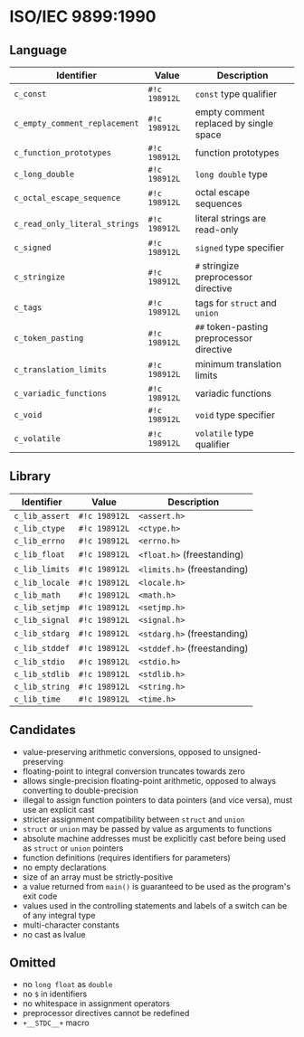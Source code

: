 # ISO/IEC 9899:1990

## Language

| Identifier                    | Value         | Description                               |
| ----------------------------- | ------------- | ----------------------------------------- |
| `c_const`                     | `#!c 198912L` | `const` type qualifier                    |
| `c_empty_comment_replacement` | `#!c 198912L` | empty comment replaced by single space    |
| `c_function_prototypes`       | `#!c 198912L` | function prototypes                       |
| `c_long_double`               | `#!c 198912L` | `long double` type                        |
| `c_octal_escape_sequence`     | `#!c 198912L` | octal escape sequences                    |
| `c_read_only_literal_strings` | `#!c 198912L` | literal strings are read-only             |
| `c_signed`                    | `#!c 198912L` | `signed` type specifier                   |
| `c_stringize`                 | `#!c 198912L` | `#` stringize preprocessor directive      |
| `c_tags`                      | `#!c 198912L` | tags for `struct` and `union`             |
| `c_token_pasting`             | `#!c 198912L` | `##` token-pasting preprocessor directive |
| `c_translation_limits`        | `#!c 198912L` | minimum translation limits                |
| `c_variadic_functions`        | `#!c 198912L` | variadic functions                        |
| `c_void`                      | `#!c 198912L` | `void` type specifier                     |
| `c_volatile`                  | `#!c 198912L` | `volatile` type qualifier                 |

## Library

| Identifier     | Value         | Description                 |
| -------------- | ------------- | --------------------------- |
| `c_lib_assert` | `#!c 198912L` | `<assert.h>`                |
| `c_lib_ctype`  | `#!c 198912L` | `<ctype.h>`                 |
| `c_lib_errno`  | `#!c 198912L` | `<errno.h>`                 |
| `c_lib_float`  | `#!c 198912L` | `<float.h>` (freestanding)  |
| `c_lib_limits` | `#!c 198912L` | `<limits.h>` (freestanding) |
| `c_lib_locale` | `#!c 198912L` | `<locale.h>`                |
| `c_lib_math`   | `#!c 198912L` | `<math.h>`                  |
| `c_lib_setjmp` | `#!c 198912L` | `<setjmp.h>`                |
| `c_lib_signal` | `#!c 198912L` | `<signal.h>`                |
| `c_lib_stdarg` | `#!c 198912L` | `<stdarg.h>` (freestanding) |
| `c_lib_stddef` | `#!c 198912L` | `<stddef.h>` (freestanding) |
| `c_lib_stdio`  | `#!c 198912L` | `<stdio.h>`                 |
| `c_lib_stdlib` | `#!c 198912L` | `<stdlib.h>`                |
| `c_lib_string` | `#!c 198912L` | `<string.h>`                |
| `c_lib_time`   | `#!c 198912L` | `<time.h>`                  |

## Candidates

- value-preserving arithmetic conversions, opposed to unsigned-preserving
- floating-point to integral conversion truncates towards zero
- allows single-precision floating-point arithmetic, opposed to always converting to double-precision
- illegal to assign function pointers to data pointers (and vice versa), must use an explicit cast
- stricter assignment compatibility between `struct` and `union`
- `struct` or `union` may be passed by value as arguments to functions
- absolute machine addresses must be explicitly cast before being used as `struct` or `union` pointers
- function definitions (requires identifiers for parameters)
- no empty declarations
- size of an array must be strictly-positive
- a value returned from `main()` is guaranteed to be used as the program's exit code
- values used in the controlling statements and labels of a switch can be of any integral type
- multi-character constants
- no cast as lvalue

## Omitted

- no `long float` as `double`
- no `$` in identifiers
- no whitespace in assignment operators
- preprocessor directives cannot be redefined
- `+__STDC__+` macro
